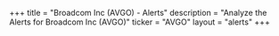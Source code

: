 +++
title = "Broadcom Inc (AVGO) - Alerts"
description = "Analyze the Alerts for Broadcom Inc (AVGO)"
ticker = "AVGO"
layout = "alerts"
+++


